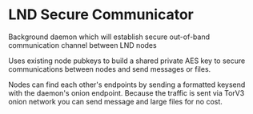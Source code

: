 # LND Secure Communicator

Background daemon which will establish secure out-of-band communication channel between LND nodes

Uses existing node pubkeys to build a shared private AES key to secure communications between nodes and send messages or files.

Nodes can find each other's endpoints by sending a formatted keysend with the daemon's onion endpoint.
Because the traffic is sent via TorV3 onion network you can send message and large files for no cost.





